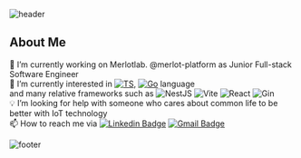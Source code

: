 ![header](https://capsule-render.vercel.app/api?type=venom&height=300&color=gradient&text=Hi✋🏻-nl-I'm%20Jerome&fontColor=32a88b&fontAlign=50&animation=twinkling&textBg=false)


## About Me
🔭 I’m currently working on Merlotlab. @merlot-platform as Junior Full-stack Software Engineer<br>
🌱 I’m currently interested in [![TS](https://img.shields.io/badge/TypeScript-3178C6?style=flat-square&logo=typescript&logoColor=white)](https://www.typescriptlang.org/), [![Go](https://img.shields.io/badge/Go-00ADD8?style=flat-square&logo=go&logoColor=black)](https://go.dev/) language <br> and many relative frameworks such as ![NestJS](https://img.shields.io/badge/NestJS-E0234E?style=flat-square&logo=nestjs&logoColor=white) ![Vite](https://img.shields.io/badge/Vite-black?style=flat-square&logo=vite) ![React](https://img.shields.io/badge/React-black?style=flat-square&logo=react) ![Gin](https://img.shields.io/badge/Gin-008ECF?style=flat-square&logo=gin&logoColor=white) <br>
💡 I’m looking for help with someone who cares about common life to be better with IoT technology <br>
📫 How to reach me via [![Linkedin Badge](https://img.shields.io/badge/-LinkedIn-blue?style=flat-square&logo=Linkedin&logoColor=white&link=https://www.linkedin.com/in/jaehong-cheon-296576338/)](https://www.linkedin.com/in/jaehong-cheon-296576338/) [![Gmail Badge](https://img.shields.io/badge/Gmail-d14836?style=flat-square&logo=Gmail&logoColor=white&link=mailto:cheonjh4572@gmail.com)](mailto:cheonjh4572@gmail.com)<br>

![footer](https://capsule-render.vercel.app/api?type=blur&height=300&color=gradient&text=Many%20Thanks&fontColor=323ca8&fontAlign=50&animation=twinkling&textBg=false&section=footer)
